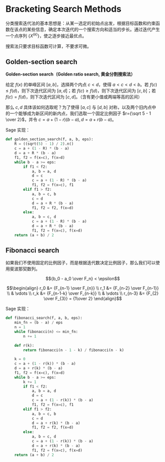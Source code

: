 # Bracketing Search Methods
分类搜索迭代法的基本思想是：从某一选定的初始点出发，根据目标函数和约束函数在该点的某些信息，确定本次迭代的一个搜索方向和适当的步长。通过迭代产生一个点序列 $\{X^{(k)}\}$，使之逐步接近最优点。

搜索法只要求目标函数可计算，不要求可微。

## Golden-section search
**Golden-section search（Golden ratio search, 黄金分割搜索法）**

给定 $f(x)$ 的单峰区间 $[a,b]$，选择两个内点 $c < d$，使得 $a < c < d < b$。若 $f(c)\le f(d)$，则下次迭代区间为 $[a,d]$；若 $f(c)\ge f(d)$，则下次迭代区间为 $[c,b]$；若 $f(c)=f(d)$，则下次迭代区间为 $[c,d]$。（含有更小值或两端等高的区间）

那么 $c,d$ 具体该如何选取呢？为了使得 $[a,c]$ 与 $[d,b]$ 对称，以及两个旧内点中的一个能够成为新区间的新内点，我们选取一个固定比例因子 $r={\sqrt 5 - 1 \over 2}$，并令 $c=a+(1-r)(b-a), d=a+r(b-a)$。

Sage 实现：
```python
def golden_section_search(f, a, b, eps):
    R = ((sqrt(5) - 1) / 2).n()
    c = a + (1 - R) * (b - a)
    d = a + R * (b - a)
    f1, f2 = f(x=c), f(x=d)
    while b - a >= eps:
        if f1 < f2:
            a, b = a, d
            d = c
            c = a + (1 - R) * (b - a)
            f1, f2 = f(x=c), f1
        elif f1 > f2:
            a, b = c, b
            c = d
            d = a + R * (b - a)
            f1, f2 = f2, f(x=d)
        else:
            a, b = c, d
            c = a + (1 - R) * (b - a)
            d = a + R * (b - a)
            f1, f2 = f(x=c), f(x=d)
    return (a + b) / 2
```

## Fibonacci search
如果我们不使用固定的比例因子，而是根据迭代数决定比例因子，那么我们可以使用斐波那契数列。

$${b_0 - a_0 \over F_n} < \epsilon$$

$$\begin{align}
r_0 &= {F_{n-1} \over F_{n}} \\
r_1 &= {F_{n-2} \over F_{n-1}} \\
& \vdots \\
r_k &= {F_{n-1-k} \over F_{n-k}} \\
& \vdots \\
r_{n-3} &= {F_{2} \over F_{3}} = {1\over 2}
\end{align}$$

Sage 实现：
```python
def fibonacci_search(f, a, b, eps):
    min_fn = (b - a) / eps
    n = 1
    while fibonacci(n) <= min_fn:
        n += 1
    
    def r(k):
        return fibonacci(n - 1 - k) / fibonacci(n - k)
    
    k = 0
    c = a + (1 - r(k)) * (b - a)
    d = a + r(k) * (b - a)
    f1, f2 = f(x=c), f(x=d)
    while b - a >= eps:
        k += 1
        if f1 < f2:
            a, b = a, d
            d = c
            c = a + (1 - r(k)) * (b - a)
            f1, f2 = f(x=c), f1
        elif f1 > f2:
            a, b = c, b
            c = d
            d = a + r(k) * (b - a)
            f1, f2 = f2, f(x=d)
        else:
            a, b = c, d
            c = a + (1 - r(k)) * (b - a)
            d = a + r(k) * (b - a)
            f1, f2 = f(x=c), f(x=d)
    return (a + b) / 2
```